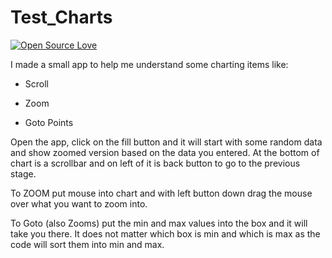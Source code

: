 # Test_Charts
[![Open Source Love](https://badges.frapsoft.com/os/v1/open-source.svg?v=103)](https://github.com/ellerbrock/open-source-badges/)

I made a small app to help me understand some charting items like:

   - Scroll

   - Zoom

   - Goto Points


Open the app, click on the fill button and it will start with some random data and show zoomed version based on the data you entered. At the bottom of chart is a scrollbar and on left of it is back button to go to the previous stage.

To ZOOM put mouse into chart and with left button down drag the mouse over what you want to zoom into.

To Goto (also Zooms) put the min and max values into the box and it will take you there. It does not matter which box is min and which is max as the code will sort them into min and max.
